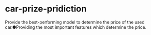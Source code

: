 # car-prize-pridiction
Provide the best-performing model to determine the price of the used car.●Providing the most important features which determine the price.
